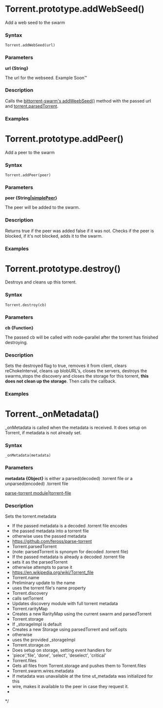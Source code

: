 # Torrent.prototype.addWebSeed()
 Add a web seed to the swarm

### Syntax
    Torrent.addWebSeed(url)
### Parameters
   **url {String}**
   
   
   The url for the webseed. Example Soon™
### Description
Calls the [bittorrent-swarm's addWeebSeed()](https://github.com/feross/bittorrent-swarm/blob/master/index.js#L163) method with the passed url and [torrent.parsedTorrent](https://github.com/feross/parse-torrent/blob/master/index.js).
### Examples
# Torrent.prototype.addPeer()
Add a peer to the swarm

### Syntax
    Torrent.addPeer(peer)
### Parameters
   **peer {String|[simplePeer](https://github.com/feross/simple-peer/blob/master/index.js)}**
   
   
   The peer will be added to the swarm.
### Description
Returns true if the peer was added false if it was not. Checks if the peer is blocked, if it's not blocked, adds it to the swarm.
### Examples

# Torrent.prototype.destroy()
Destroys and cleans up this torrent.

### Syntax
    Torrent.destroy(cb)
### Parameters
   **cb {Function}**
   
   
   The passed cb will be called with node-parallel after the torrent has finished destroying.
### Description
Sets the destroyed flag to true, removes it from client, clears reChokeInterval, cleans up blobURL's, closes the servers,
destroys the swarms,stops the discovery and closes the storage for this torrent, **this does not clean up the storage**. Then calls the callback.

### Examples


# Torrent._onMetadata()
_onMetadata is called when the metadata is received.
It does setup on Torrent, if metadata is not already set.

### Syntax
    _onMetadata(metadata)

### Parameters
  **metadata {Object}** is either a parsed(decoded) .torrent file or a unparsed(encoded) .torrent file
  
   [parse-torrent module](https://github.com/feross/parse-torrent)|[torrent-file](https://en.wikipedia.org/wiki/Torrent_file)  
   
### Description
 Sets the torrent.metadata 
   *   If the passed metadata is a decoded .torrent file encodes
   *   the passed metadata into a torrent file
   *   otherwise uses the passed metadata
   *    https://github.com/feross/parse-torrent
   *  Torrent.parsedTorrent
*  (note: parsedTorrent is synonym for decoded .torrent file)
*  If the passed metadata is already a decoded .torrent file
*  sets it as the parsedTorrent
*  otherwise attempts to parse it
*   https://en.wikipedia.org/wiki/Torrent_file
 * Torrent.name
 *  Preliminary update to the name
 *  uses the torrent file's name property
 * Torrent.discovery 
 *  calls setTorrent
 *    Updates discovery module with full torrent metadata
 * Torrent.rarityMap
 *  Creates a new RarityMap using the current swarm and parsedTorrent
 * Torrent.storage
 *  If _storageImpl is default
 *  Creates a new Storage using parsedTorrent and self.opts
 *  otherwise
 *  uses the provided _storageImpl
 * Torrent.storage.on
 *  Does setup on storage, setting event handlers for
 *  'piece','file', 'done', 'select', 'deselect', 'critical'
 * Torrent.files
 *  Gets all files from Torrent.storage and pushes them to Torrent.files
 * Torrent.swarm.wires.metadata
 *  If metadata was unavailable at the time ut_metadata was initialized for this
 *  wire, makes it available to the peer in case they request it.
 *
 */

 
